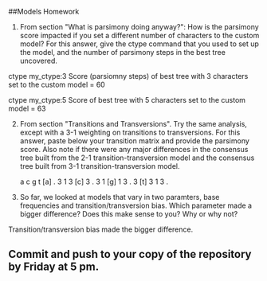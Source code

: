 ##Models Homework

1. From section "What is parsimony doing anyway?": How is the parsimony score impacted if you set a different number of characters to the custom model? For this answer, give the ctype command that you used to set up the model, and the number of parsimony steps in the best tree uncovered.

ctype my_ctype:3
Score (parsiomny steps) of best tree with 3 characters set to the custom model = 60

ctype my_ctype:5
Score of best tree with 5 characters set to the custom model = 63 


2. From section "Transitions and Transversions". Try the same analysis, except with a 3-1 weighting on transitions to transversions. For this answer, paste below your transition matrix and provide the parsimony score. Also note if there were any major differences in the consensus tree built from the 2-1 transition-transversion model and the consensus tree built from 3-1 transition-transversion model.

	a  c  g  t
[a]	.  3  1  3
[c]    	3  .  3  1[g]	1  3  .  3[t]	3  1  3  .


3. So far, we looked at models that vary in two paramters, base frequencies and transition/transversion bias. Which parameter made a bigger difference? Does this make sense to you? Why or why not?

Transition/transversion bias made the bigger difference.


## Commit and push to your copy of the repository by Friday at 5 pm.